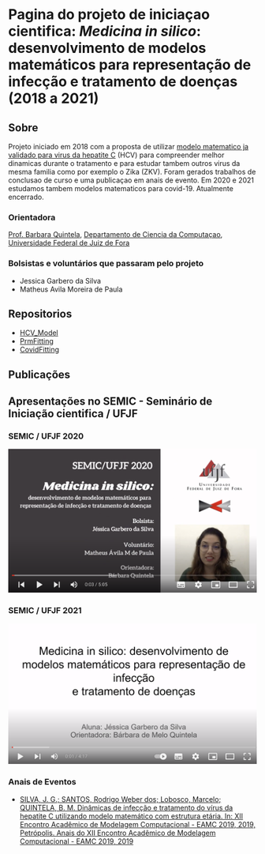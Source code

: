 # Pagina do projeto de iniciaçao cientifica: _Medicina in silico_: desenvolvimento de modelos matemáticos para representação de infecção e tratamento de doenças (2018 a 2021)

## Sobre

Projeto iniciado em 2018 com a proposta de utilizar [modelo matematico ja validado para virus da hepatite C](https://www.frontiersin.org/articles/10.3389/fmicb.2018.00601/full) (HCV) para compreender melhor dinamicas durante o tratamento 
e para estudar tambem outros virus da mesma familia como por exemplo o Zika (ZKV). Foram gerados trabalhos de conclusao de curso e uma publicaçao em anais de evento.
Em 2020 e 2021 estudamos tambem modelos matematicos para covid-19. Atualmente encerrado.

### Orientadora

[Prof. Barbara Quintela](https://barbaraquintela.net/sobre/), [Departamento de Ciencia da Computaçao](https://www.ufjf.br/deptocomputacao/), [Universidade Federal de Juiz de Fora](https://www.ufjf.br/)

### Bolsistas e voluntários que passaram pelo projeto

- Jessica Garbero da Silva 
- Matheus Avila Moreira de Paula

## Repositorios

- [HCV_Model](https://github.com/quintelabm/HCV_Model)
- [PrmFitting](https://github.com/quintelabm/PrmFitting)
- [CovidFitting](https://github.com/Matheus-Avila/CovidFitting)

## Publicações

## Apresentações no SEMIC - Seminário de Iniciação cientifica / UFJF

### SEMIC / UFJF 2020

[![SEMIC/UFJF 2020](https://github.com/quintelabm/Medicina-in-silico-ufjf/blob/main/semic2020.png)](https://youtu.be/0burvvVHfbg "SEMIC/UFJF 2020")

### SEMIC / UFJF 2021

[![SEMIC/UFJF 2021](https://github.com/quintelabm/Medicina-in-silico-ufjf/blob/main/semic2021.png)](https://youtu.be/fAb0HpnPDbg "SEMIC/UFJF 2021")


### Anais de Eventos

- [SILVA, J. G.; SANTOS, Rodrigo Weber dos; Lobosco, Marcelo; QUINTELA, B. M. Dinâmicas de infecção e tratamento do vírus da hepatite C utilizando modelo matemático com estrutura etária. In: XII Encontro Acadêmico de Modelagem Computacional - EAMC 2019, 2019, Petrópolis. Anais do XII Encontro Acadêmico de Modelagem Computacional - EAMC 2019, 2019](http://www.eamc.lncc.br/PastEditions/EAMC2019/XIIEAMC_Garbero2019.pdf)


